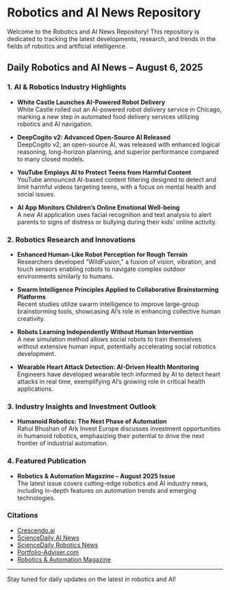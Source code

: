 # Robotics and AI News Repository

Welcome to the Robotics and AI News Repository! This repository is dedicated to tracking the latest developments, research, and trends in the fields of robotics and artificial intelligence.

## Daily Robotics and AI News – August 6, 2025

### 1. AI & Robotics Industry Highlights

- **White Castle Launches AI-Powered Robot Delivery**  
  White Castle rolled out an AI-powered robot delivery service in Chicago, marking a new step in automated food delivery services utilizing robotics and AI navigation.

- **DeepCogito v2: Advanced Open-Source AI Released**  
  DeepCogito v2, an open-source AI, was released with enhanced logical reasoning, long-horizon planning, and superior performance compared to many closed models.

- **YouTube Employs AI to Protect Teens from Harmful Content**  
  YouTube announced AI-based content filtering designed to detect and limit harmful videos targeting teens, with a focus on mental health and social issues.

- **AI App Monitors Children’s Online Emotional Well-being**  
  A new AI application uses facial recognition and text analysis to alert parents to signs of distress or bullying during their kids’ online activity.

### 2. Robotics Research and Innovations

- **Enhanced Human-Like Robot Perception for Rough Terrain**  
  Researchers developed "WildFusion," a fusion of vision, vibration, and touch sensors enabling robots to navigate complex outdoor environments similarly to humans.

- **Swarm Intelligence Principles Applied to Collaborative Brainstorming Platforms**  
  Recent studies utilize swarm intelligence to improve large-group brainstorming tools, showcasing AI’s role in enhancing collective human creativity.

- **Robots Learning Independently Without Human Intervention**  
  A new simulation method allows social robots to train themselves without extensive human input, potentially accelerating social robotics development.

- **Wearable Heart Attack Detection: AI-Driven Health Monitoring**  
  Engineers have developed wearable tech informed by AI to detect heart attacks in real time, exemplifying AI’s growing role in critical health applications.

### 3. Industry Insights and Investment Outlook

- **Humanoid Robotics: The Next Phase of Automation**  
  Rahul Bhushan of Ark Invest Europe discusses investment opportunities in humanoid robotics, emphasizing their potential to drive the next frontier of industrial automation.

### 4. Featured Publication

- **Robotics & Automation Magazine – August 2025 Issue**  
  The latest issue covers cutting-edge robotics and AI industry news, including in-depth features on automation trends and emerging technologies.

### Citations

- [Crescendo.ai](https://www.crescendo.ai/news/latest-ai-news-and-updates)
- [ScienceDaily AI News](https://www.sciencedaily.com/news/computers_math/artificial_intelligence/)
- [ScienceDaily Robotics News](https://www.sciencedaily.com/news/computers_math/robotics/)
- [Portfolio-Adviser.com](https://portfolio-adviser.com/humanoid-robotics-and-the-next-frontier-of-automation/)
- [Robotics & Automation Magazine](https://www.roboticsandautomationmagazine.co.uk/digital-magazines/robotics-automation-august-2025.html)

---

Stay tuned for daily updates on the latest in robotics and AI!